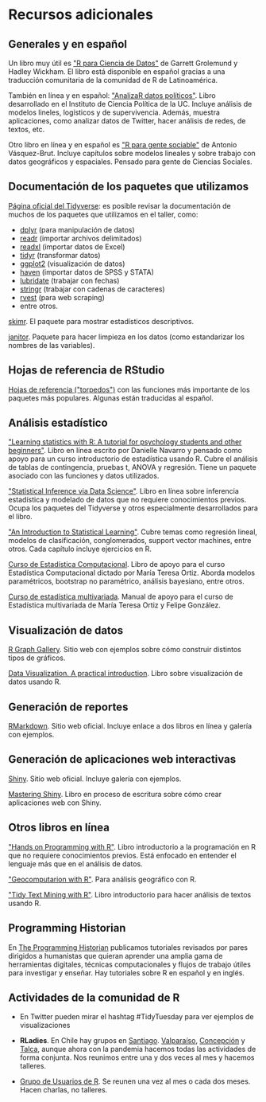 # Recursos adicionales

## Generales y en español

Un libro muy útil es ["R para Ciencia de Datos"](https://es.r4ds.hadley.nz/) de Garrett Grolemund y Hadley Wickham. El libro está disponible en español gracias a una traducción comunitaria de la comunidad de R de Latinoamérica.

También en línea y en español: ["AnalizaR datos políticos"](https://arcruz0.github.io/libroadp/index.html). Libro desarrollado en el Instituto de Ciencia Política de la UC. Incluye análisis de modelos lineles, logísticos y de supervivencia. Además, muestra aplicaciones, como analizar datos de Twitter, hacer análisis de redes, de textos, etc.

Otro libro en línea y en español es ["R para gente sociable"](https://bitsandbricks.github.io/ciencia_de_datos_gente_sociable/) de Antonio Vásquez-Brut. Incluye capítulos sobre modelos lineales y sobre trabajo con datos geográficos y espaciales. Pensado para gente de Ciencias Sociales.


## Documentación de los paquetes que utilizamos

[Página oficial del Tidyverse](https://tidyverse.org): es posible revisar la documentación de muchos de los paquetes que utilizamos en el taller, como:
* [dplyr](https://dplyr.tidyverse.org) (para manipulación de datos)
* [readr](https://readr.tidyverse.org) (importar archivos delimitados)
* [readxl](https://readxl.tidyverse.org/) (importar datos de Excel)
* [tidyr](https://tidyr.tidyverse.org) (transformar datos)
* [ggplot2](https://ggplot2.tidyverse.org) (visualización de datos)
* [haven](https://haven.tidyverse.org/) (importar datos de SPSS y STATA)
* [lubridate](https://lubridate.tidyverse.org) (trabajar con fechas)
* [stringr](https://stringr.tidyverse.org) (trabajar con cadenas de caracteres)
* [rvest](https://rvest.tidyverse.org) (para web scraping)
* entre otros.

[skimr](https://docs.ropensci.org/skimr/). El paquete para mostrar estadísticos descriptivos.

[janitor](http://sfirke.github.io/janitor/). Paquete para hacer limpieza en los datos (como estandarizar los nombres de las variables).

## Hojas de referencia de RStudio

[Hojas de referencia ("torpedos")](https://rstudio.com/resources/cheatsheets/) con las funciones más importante de los paquetes más populares. Algunas están traducidas al español. 


## Análisis estadístico
["Learning statistics with R: A tutorial for psychology students and other beginners"](https://learningstatisticswithr.com/book/). Libro en línea escrito por Danielle Navarro y pensado como apoyo para un curso introductorio de estadística usando R. Cubre el análisis de tablas de contingencia, pruebas t, ANOVA y regresión. Tiene un paquete asociado con las funciones y datos utilizados.

["Statistical Inference via Data Science"](https://moderndive.com/index.html). Libro en línea sobre inferencia estadística y modelado de datos que no requiere conocimientos previos. Ocupa los paquetes del Tidyverse y otros especialmente desarrollados para el libro. 

["An Introduction to Statistical Learning"](http://faculty.marshall.usc.edu/gareth-james/ISL/). Cubre temas como regresión lineal, modelos de clasificación, conglomerados, support vector machines, entre otros. Cada capítulo incluye ejercicios en R. 

[Curso de Estadística Computacional](https://tereom.github.io/est-computacional-2019/). Libro de apoyo para el curso Estadística Computacional dictado por María Teresa Ortiz. Aborda modelos paramétricos, bootstrap no paramétrico, análisis bayesiano, entre otros.

[Curso de estadística multivariada](https://est-mult.netlify.com). Manual de apoyo para el curso de Estadística multivariada de María Teresa Ortiz y Felipe González.

## Visualización de datos

[R Graph Gallery](https://www.r-graph-gallery.com/index.html). Sitio web con ejemplos sobre cómo construir distintos tipos de gráficos.

[Data Visualization. A practical introduction](https://socviz.co/). Libro sobre visualización de datos usando R. 

## Generación de reportes

[RMarkdown](https://rmarkdown.rstudio.com/). Sitio web oficial. Incluye enlace a dos libros en línea y galería con ejemplos. 

## Generación de aplicaciones web interactivas

[Shiny](https://shiny.rstudio.com/). Sitio web oficial. Incluye galería con ejemplos.

[Mastering Shiny](https://mastering-shiny.org/). Libro en proceso de escritura sobre cómo crear aplicaciones web con Shiny.


## Otros libros en línea

["Hands on Programming with R"](https://rstudio-education.github.io/hopr/). Libro introductorio a la programación en R que no requiere conocimientos previos. Está enfocado en entender el lenguaje más que en el análisis de datos.

["Geocomputarion with R"](https://geocompr.robinlovelace.net/). Para análisis geográfico con R.

["Tidy Text Mining with R"](https://www.tidytextmining.com/). Libro introductorio para hacer análisis de textos usando R. 


## Programming Historian

En [The Programming Historian](https://programminghistorian.org/) publicamos tutoriales revisados por pares dirigidos a humanistas que quieran aprender una amplia gama de herramientas digitales, técnicas computacionales y flujos de trabajo útiles para investigar y enseñar. Hay tutoriales sobre R en español y en inglés.

## Actividades de la comunidad de R

* En Twitter pueden mirar el hashtag #TidyTuesday para ver ejemplos de visualizaciones
* **RLadies**. En Chile hay grupos en [Santiago](https://meetup.com/rladies-scl). [Valparaíso](https://meetup.com/rladies-valparaiso), [Concepción](https://meetup.com/rladies-concepcion) y [Talca](https://meetup.com/rladies-talca), aunque ahora con la pandemia hacemos todas las actividades de forma conjunta. Nos reunimos entre una y dos veces al mes y hacemos talleres.

* [Grupo de Usuarios de R](https://www.meetup.com/es/useRchile). Se reunen una vez al mes o cada dos meses. Hacen charlas, no talleres.


